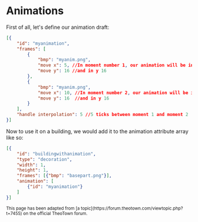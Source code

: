 # Animations

First of all, let's define our animation draft:
```json
[{
    "id": "myanimation",
    "frames": [
        {
            "bmp": "myanim.png",
            "move x": 5, //In moment number 1, our animation will be in x 5
            "move y": 16 //and in y 16
        },
        {
            "bmp": "myanim.png",
            "move x": 10, //In moment number 2, our animation will be in x 10
            "move y": 16  //and in y 16
        }     
    ],
    "handle interpolation": 5 //5 ticks between moment 1 and moment 2
}]
```

Now to use it on a building, we would add it to the animation attribute array like so:
```json
[{
    "id": "buildingwithanimation",
    "type": "decoration",
    "width": 1,
    "height": 1,
    "frames": [{"bmp": "basepart.png"}],
    "animation": [
        {"id": "myanimation"}
    ]
}]
```

<sub>
This page has been adapted from
[a topic](https://forum.theotown.com/viewtopic.php?t=7455)
on the official TheoTown forum.
</sub>
